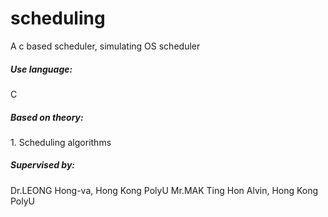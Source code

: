 # scheduling
A c based scheduler, simulating OS scheduler <br>
<h5>Use language:</h5> C<br> 
<h5>Based on theory:</h5> 
1. Scheduling algorithms<br> 
<h5>Supervised by:</h5> 
Dr.LEONG Hong-va, Hong Kong PolyU
Mr.MAK Ting Hon Alvin, Hong Kong PolyU
